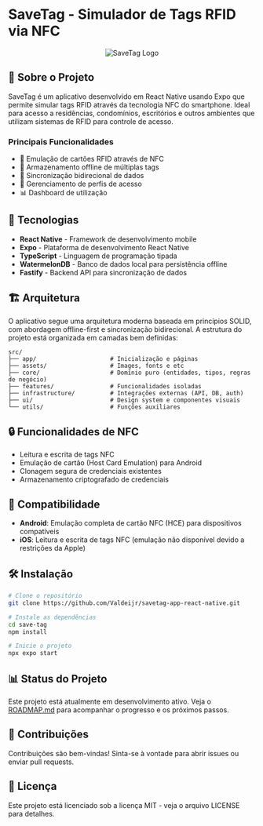 # SaveTag - Simulador de Tags RFID via NFC

<p align="center">
  <img src="/api/placeholder/200/200" alt="SaveTag Logo" />
</p>

## 📱 Sobre o Projeto

SaveTag é um aplicativo desenvolvido em React Native usando Expo que permite simular tags RFID através da tecnologia NFC do smartphone. Ideal para acesso a residências, condomínios, escritórios e outros ambientes que utilizam sistemas de RFID para controle de acesso.

### Principais Funcionalidades

- 🔐 Emulação de cartões RFID através de NFC
- 💾 Armazenamento offline de múltiplas tags
- 🔄 Sincronização bidirecional de dados
- 👤 Gerenciamento de perfis de acesso
- 📊 Dashboard de utilização

## 🚀 Tecnologias

- **React Native** - Framework de desenvolvimento mobile
- **Expo** - Plataforma de desenvolvimento React Native
- **TypeScript** - Linguagem de programação tipada
- **WatermelonDB** - Banco de dados local para persistência offline
- **Fastify** - Backend API para sincronização de dados

## 🏗️ Arquitetura

O aplicativo segue uma arquitetura moderna baseada em princípios SOLID, com abordagem offline-first e sincronização bidirecional. A estrutura do projeto está organizada em camadas bem definidas:

```
src/
├── app/                     # Inicialização e páginas
├── assets/                  # Images, fonts e etc
├── core/                    # Domínio puro (entidades, tipos, regras de negócio)
├── features/                # Funcionalidades isoladas
├── infrastructure/          # Integrações externas (API, DB, auth)
├── ui/                      # Design system e componentes visuais
└── utils/                   # Funções auxiliares
```

## 🔒 Funcionalidades de NFC

- Leitura e escrita de tags NFC
- Emulação de cartão (Host Card Emulation) para Android
- Clonagem segura de credenciais existentes
- Armazenamento criptografado de credenciais

## 📱 Compatibilidade

- **Android**: Emulação completa de cartão NFC (HCE) para dispositivos compatíveis
- **iOS**: Leitura e escrita de tags NFC (emulação não disponível devido a restrições da Apple)

## 🛠️ Instalação

```bash
# Clone o repositório
git clone https://github.com/Valdeijr/savetag-app-react-native.git

# Instale as dependências
cd save-tag
npm install

# Inicie o projeto
npx expo start
```

## 📊 Status do Projeto

Este projeto está atualmente em desenvolvimento ativo. Veja o [ROADMAP.md](./ROADMAP.md) para acompanhar o progresso e os próximos passos.

## 🤝 Contribuições

Contribuições são bem-vindas! Sinta-se à vontade para abrir issues ou enviar pull requests.

## 📄 Licença

Este projeto está licenciado sob a licença MIT - veja o arquivo LICENSE para detalhes.





